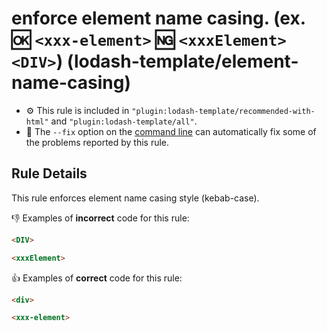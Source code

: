 # enforce element name casing. (ex. :ok: `<xxx-element>` :ng: `<xxxElement>` `<DIV>`) (lodash-template/element-name-casing)

- :gear: This rule is included in `"plugin:lodash-template/recommended-with-html"` and `"plugin:lodash-template/all"`.
- :wrench: The `--fix` option on the [command line](http://eslint.org/docs/user-guide/command-line-interface#fix) can automatically fix some of the problems reported by this rule.

## Rule Details

This rule enforces element name casing style (kebab-case).

:-1: Examples of **incorrect** code for this rule:

```html
<DIV>

<xxxElement>
```

:+1: Examples of **correct** code for this rule:

```html
<div>

<xxx-element>
```
